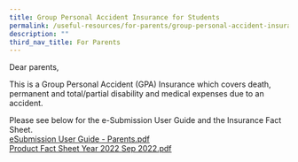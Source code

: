 ```yaml
---
title: Group Personal Accident Insurance for Students
permalink: /useful-resources/for-parents/group-personal-accident-insurance-for-students/
description: ""
third_nav_title: For Parents
---
```

Dear parents,  
  
This is a Group Personal Accident (GPA) Insurance which covers death, permanent and total/partial disability and medical expenses due to an accident.   
  
Please see below for the e-Submission User Guide and the Insurance Fact Sheet.  
[eSubmission User Guide - Parents.pdf](/files/eSubmission%20User%20Guide%20-%20Parents.pdf) <br>
[Product Fact Sheet Year 2022 Sep 2022.pdf](/files/Product%20Fact%20Sheet%20Year%202022%20Sep%202022.pdf)